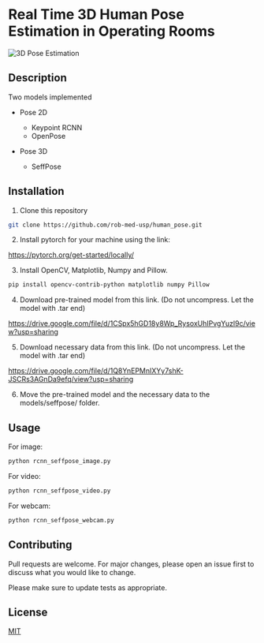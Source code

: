 # Real Time 3D Human Pose Estimation in Operating Rooms

![3D Pose Estimation](rcnn_seffpose_test.gif)

## Description

Two models implemented

* Pose 2D
   * Keypoint RCNN
   * OpenPose

* Pose 3D
   * SeffPose

## Installation
1. Clone this repository
```bash
git clone https://github.com/rob-med-usp/human_pose.git
```
2. Install pytorch for your machine using the link:

<https://pytorch.org/get-started/locally/>

3. Install OpenCV, Matplotlib, Numpy and Pillow.

```bash
pip install opencv-contrib-python matplotlib numpy Pillow
```

4. Download pre-trained model from this link. (Do not uncompress. Let the model with .tar end)

<https://drive.google.com/file/d/1CSpx5hGD18y8Wp_RysoxUhIPvgYuzl9c/view?usp=sharing>

5. Download necessary data from this link. (Do not uncompress. Let the model with .tar end)

<https://drive.google.com/file/d/1Q8YnEPMnIXYy7shK-JSCRs3AGnDa9efq/view?usp=sharing>

6. Move the pre-trained model and the necessary data to the models/seffpose/ folder.

## Usage
For image:
```bash
python rcnn_seffpose_image.py
```
For video:
```python
python rcnn_seffpose_video.py
```
For webcam:
```bash
python rcnn_seffpose_webcam.py
```

## Contributing
Pull requests are welcome. For major changes, please open an issue first to discuss what you would like to change.

Please make sure to update tests as appropriate.

## License
[MIT](https://choosealicense.com/licenses/mit/)
